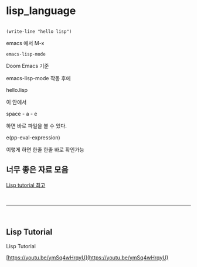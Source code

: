 # lisp_language

```clips

(write-line "hello lisp")
```

emacs 에서 M-x

```clips
emacs-lisp-mode
```

Doom Emacs 기준

emacs-lisp-mode 작동 후에

hello.lisp

이 안에서

space - a - e

하면 바로 파일을 볼 수 있다.

e(pp-eval-expression)

이렇게 하면 한줄 한줄 바로 확인가능

## 너무 좋은 자료 모음

[Lisp tutorial 최고 ](https://economiceco.tistory.com/14811)

<br>

<hr>

<br>

## Lisp Tutorial

Lisp Tutorial

[https://youtu.be/ymSq4wHrqyU](https://youtu.be/ymSq4wHrqyU)
